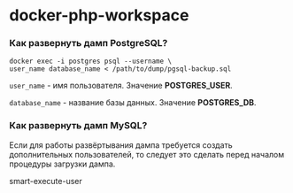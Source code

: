 # docker-php-workspace

### Как развернуть дамп PostgreSQL?

```shell script
docker exec -i postgres psql --username \ 
user_name database_name < /path/to/dump/pgsql-backup.sql 
```

```user_name``` - имя пользователя. Значение **POSTGRES_USER**.

```database_name``` - название базы данных. Значение **POSTGRES_DB**.


### Как развернуть дамп MySQL?

Если для работы развёртывания дампа требуется создать дополнительных пользователей, то следует это сделать перед началом процедуры загрузки дампа.  

smart-execute-user